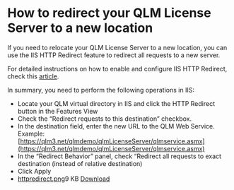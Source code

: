 # How to redirect your QLM License Server to a new location

If you need to relocate your QLM License Server to a new location, you can use the IIS HTTP Redirect feature to redirect all requests to a new server.&#x20;

For detailed instructions on how to enable and configure IIS HTTP Redirect, check this [article](http://www.iis.net/configreference/system.webserver/httpredirect).

In summary, you need to perform the following operations in IIS:&#x20;

* Locate your QLM virtual directory in IIS and click the HTTP Redirect button in the Features View
* Check the “Redirect requests to this destination” checkbox.
* In the destination field, enter the new URL to the QLM Web Service. Example: [https://qlm3.net/qlmdemo/qlmLicenseServer/qlmservice.asmx](https://qlm3.net/qlmdemo/qlmLicenseServer/qlmservice.asmx)
* In the “Redirect Behavior” panel, check “Redirect all requests to exact destination (instead of relative destination)
* Click Apply
* [httpredirect.png](https://support.soraco.co/hc/en-us/article\_attachments/202713743)9 KB [Download](https://support.soraco.co/hc/en-us/article\_attachments/202713743)

